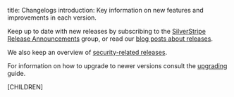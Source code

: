 title: Changelogs
introduction: Key information on new features and improvements in each version.

Keep up to date with new releases by subscribing to the [SilverStripe Release Announcements](https://groups.google.com/group/silverstripe-announce) group,
or read our [blog posts about releases](http://silverstripe.org/blog/tag/release).

We also keep an overview of [security-related releases](http://silverstripe.org/security-releases/).

For information on how to upgrade to newer versions consult the [upgrading](/upgrading) guide.

[CHILDREN]

